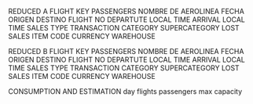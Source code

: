 REDUCED A
FLIGHT KEY	PASSENGERS	NOMBRE DE AEROLINEA	FECHA	ORIGEN	DESTINO	FLIGHT NO	DEPARTUTE LOCAL TIME	ARRIVAL LOCAL TIME	SALES	TYPE TRANSACTION	CATEGORY	SUPERCATEGORY	LOST SALES	ITEM CODE	CURRENCY	WAREHOUSE

REDUCED B
FLIGHT KEY	PASSENGERS	NOMBRE DE AEROLINEA	FECHA	ORIGEN	DESTINO	FLIGHT NO	DEPARTUTE LOCAL TIME	ARRIVAL LOCAL TIME	SALES	TYPE TRANSACTION	CATEGORY	SUPERCATEGORY	LOST SALES	ITEM CODE	CURRENCY	WAREHOUSE

CONSUMPTION AND ESTIMATION
day	flights	passengers	max capacity

